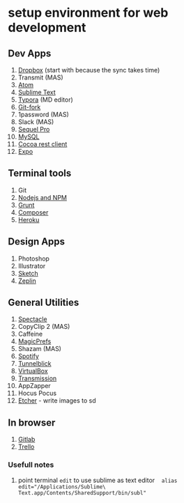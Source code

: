 # setup environment for web development



## Dev Apps

1. [Dropbox](https://www.dropbox.com) (start with because the sync takes time)
2. Transmit (MAS)
3. [Atom](https://atom.io)
4. [Sublime Text](https://www.sublimetext.com)
5. [Typora](https://typora.io) (MD editor)
6. [Git-fork](https://git-fork.com)
7. 1password (MAS)
8. Slack (MAS)
9. [Sequel Pro](https://www.sequelpro.com)
10. [MySQL](https://dev.mysql.com/downloads/mysql/)
11. [Cocoa rest client](https://mmattozzi.github.io/cocoa-rest-client/)
12. [Expo](https://expo.io)


## Terminal tools

1. Git
2. [Nodejs and NPM](https://nodejs.org/en/)
3. [Grunt](https://gruntjs.com)
4. [Composer](https://getcomposer.org)
5. [Heroku](https://heroku.com)



## Design Apps

1. Photoshop
2. Illustrator
3. [Sketch](https://www.sketchapp.com)
4. [Zeplin](https://zeplin.io)



## General Utilities

1. [Spectacle](https://www.spectacleapp.com)
2. CopyClip 2 (MAS)
3. Caffeine
4. [MagicPrefs](http://magicprefs.com)
5. Shazam (MAS)
6. [Spotify](https://www.spotify.com)
7. [Tunnelblick](https://tunnelblick.net)
8. [VirtualBox](https://www.virtualbox.org)
9. [Transmission](https://transmissionbt.com)
10. AppZapper
11. Hocus Pocus
12. [Etcher](https://etcher.io/) - write images to sd


## In browser

1. [Gitlab](https://gitlab.com)
2. [Trello](https://trello.com)


### Usefull notes

1. point terminal ``edit`` to use sublime as text editor
    ``alias edit="/Applications/Sublime\ Text.app/Contents/SharedSupport/bin/subl"``
